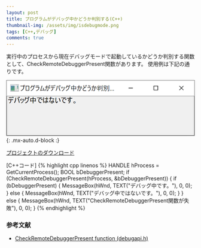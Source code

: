 ```yaml
---
layout: post
title: プログラムがデバッグ中かどうか判別する(C++)
thumbnail-img: /assets/img/isdebugmode.png
tags: [C++,デバッグ]
comments: true
---
```


実行中のプロセスから現在デバッグモードで起動しているかどうか判別する関数として、CheckRemoteDebuggerPresent関数があります。
使用例は下記の通りです。

![](/assets/img/isdebugmode.png){: .mx-auto.d-block :}

[プロジェクトのダウンロード](https://github.com/kenjinote/IsDebugMode/archive/master.zip)

[C++コード]
{% highlight cpp linenos %}
HANDLE hProcess = GetCurrentProcess();
BOOL bDebuggerPresent;
if (CheckRemoteDebuggerPresent(hProcess, &amp;bDebuggerPresent))
{
  if (bDebuggerPresent)
  {
    MessageBox(hWnd, TEXT("デバッグ中です。"), 0, 0);
  }
  else
  {
    MessageBox(hWnd, TEXT("デバッグ中ではないです。"), 0, 0);
  }
}
else
{
  MessageBox(hWnd, TEXT("CheckRemoteDebuggerPresent関数が失敗"), 0, 0);
}
{% endhighlight %}

### 参考文献
- [CheckRemoteDebuggerPresent function (debugapi.h)](https://docs.microsoft.com/en-us/windows/win32/api/debugapi/nf-debugapi-checkremotedebuggerpresent)
